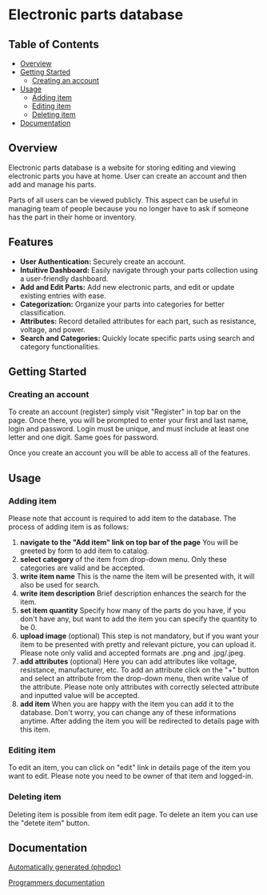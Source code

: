 # Electronic parts database

## Table of Contents

- [Overview](#overview)
- [Getting Started](#getting-started)
  - [Creating an account](#creating-an-account)
- [Usage](#usage)
  - [Adding item](adding-item)
  - [Editing item](editing-item)
  - [Deleting item](deleting-item)
- [Documentation](#documentation)

## Overview

Electronic parts database is a website for storing editing and viewing electronic parts you have at home. User can create an account and then add and manage his parts.

Parts of all users can be viewed publicly. This aspect can be useful in managing team of people because you no longer have to ask if someone has the part in their home or inventory.

## Features

- **User Authentication:** Securely create an account.
- **Intuitive Dashboard:** Easily navigate through your parts collection using a user-friendly dashboard.
- **Add and Edit Parts:** Add new electronic parts, and edit or update existing entries with ease.
- **Categorization:** Organize your parts into categories for better classification.
- **Attributes:** Record detailed attributes for each part, such as resistance, voltage, and power.
- **Search and Categories:** Quickly locate specific parts using search and category functionalities.

## Getting Started

### Creating an account

To create an account (register) simply visit "Register" in top bar on the page.
Once there, you will be prompted to enter your first and last name, login and password.
Login must be unique, and must include at least one letter and one digit. Same goes for password.

Once you create an account you will be able to access all of the features.

## Usage

### Adding item

Please note that account is required to add item to the database.
The process of adding item is as follows:

1. **navigate to the "Add item" link on top bar of the page**
   You will be greeted by form to add item to catalog.
2. **select category**
   of the item from drop-down menu. Only these categories are valid and be accepted.
3. **write item name**
   This is the name the item will be presented with, it will also be used for search.
4. **write item description**
   Brief description enhances the search for the item.
5. **set item quantity**
   Specify how many of the parts do you have, if you don't have any, but want to add the item you can specify the quantity to be 0.
6. **upload image** (optional)
   This step is not mandatory, but if you want your item to be presented with pretty and relevant picture, you can upload it. Please note only valid and accepted formats are .png and .jpg/.jpeg.
7. **add attributes** (optional)
   Here you can add attributes like voltage, resistance, manufacturer, etc.
   To add an attribute click on the "+" button and select an attribute from the drop-down menu, then write value of the attribute. Please note only attributes with correctly selected attribute and inputted value will be accepted.
8. **add item**
   When you are happy with the item you can add it to the database. Don't worry, you can change any of these informations anytime.
   After adding the item you will be redirected to details page with this item.

### Editing item

To edit an item, you can click on "edit" link in details page of the item you want to edit. Please note you need to be owner of that item and logged-in.

### Deleting item

Deleting item is possible from item edit page. To delete an item you can use the "detete item" button.

## Documentation

[Automatically generated (phpdoc)]()

[Programmers documentation](docs/README.md)
